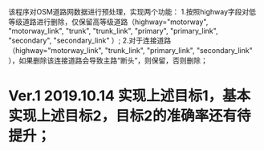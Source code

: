 该程序对OSM道路网数据进行预处理，实现两个功能：
1.按照highway字段对低等级道路进行删除，仅保留高等级道路（highway="motorway", "motorway_link", "trunk", "trunk_link", "primary", "primary_link", "secondary", "secondary_link" ）;
2.对于连接道路（highway="motorway_link", "trunk_link", "primary_link", "secondary_link" ），如果删除该连接道路会导致主路“断头”，则保留，否则删除；

# Ver.1  2019.10.14  实现上述目标1，基本实现上述目标2，目标2的准确率还有待提升；